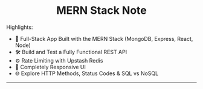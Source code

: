 <h1 align="center"> MERN Stack Note </h1>



Highlights:

- 🧱 Full-Stack App Built with the MERN Stack (MongoDB, Express, React, Node)
- 🛠️ Build and Test a Fully Functional REST API
- ⚙️ Rate Limiting with Upstash Redis 
- 🚀 Completely Responsive UI
- 🌐 Explore HTTP Methods, Status Codes & SQL vs NoSQL


---
